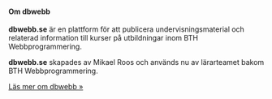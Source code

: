 #### Om dbwebb

**dbwebb.se** är en plattform för att publicera undervisningsmaterial och relaterad information till kurser på utbildningar inom BTH Webbprogrammering.

**dbwebb.se** skapades av Mikael Roos och används nu av lärarteamet bakom BTH Webbprogrammering.

<!--
**dbwebb.se** är en lärande community för programmering i webbmiljö.

Lär dig själv - och hjälp andra lära sig - databaser, webbprogrammering och webbutveckling. Kika gärna på våra kurser, artiklar, guider, uppgifter och delta i gemenskapen.
-->

[Läs mer om dbwebb »](om)
